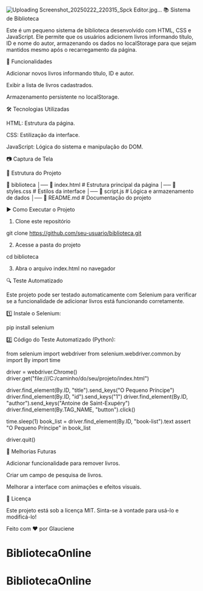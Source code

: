 ![Uploading Screenshot_20250222_220315_Spck Editor.jpg…]()
📚 Sistema de Biblioteca

Este é um pequeno sistema de biblioteca desenvolvido com HTML, CSS e JavaScript. Ele permite que os usuários adicionem livros informando título, ID e nome do autor, armazenando os dados no localStorage para que sejam mantidos mesmo após o recarregamento da página.

🚀 Funcionalidades

Adicionar novos livros informando título, ID e autor.

Exibir a lista de livros cadastrados.

Armazenamento persistente no localStorage.


🛠️ Tecnologias Utilizadas

HTML: Estrutura da página.

CSS: Estilização da interface.

JavaScript: Lógica do sistema e manipulação do DOM.


📷 Captura de Tela



📂 Estrutura do Projeto

📂 biblioteca
│── 📜 index.html        # Estrutura principal da página
│── 📜 styles.css        # Estilos da interface
│── 📜 script.js         # Lógica e armazenamento de dados
│── 📜 README.md         # Documentação do projeto

▶️ Como Executar o Projeto

1. Clone este repositório



git clone https://github.com/seu-usuario/biblioteca.git

2. Acesse a pasta do projeto



cd biblioteca

3. Abra o arquivo index.html no navegador



🔍 Teste Automatizado

Este projeto pode ser testado automaticamente com Selenium para verificar se a funcionalidade de adicionar livros está funcionando corretamente.

1️⃣ Instale o Selenium:

pip install selenium

2️⃣ Código do Teste Automatizado (Python):

from selenium import webdriver
from selenium.webdriver.common.by import By
import time

driver = webdriver.Chrome()
driver.get("file:///C:/caminho/do/seu/projeto/index.html")

driver.find_element(By.ID, "title").send_keys("O Pequeno Príncipe")
driver.find_element(By.ID, "id").send_keys("1")
driver.find_element(By.ID, "author").send_keys("Antoine de Saint-Exupéry")
driver.find_element(By.TAG_NAME, "button").click()

time.sleep(1)
book_list = driver.find_element(By.ID, "book-list").text
assert "O Pequeno Príncipe" in book_list

driver.quit()

📌 Melhorias Futuras

Adicionar funcionalidade para remover livros.

Criar um campo de pesquisa de livros.

Melhorar a interface com animações e efeitos visuais.


📜 Licença

Este projeto está sob a licença MIT. Sinta-se à vontade para usá-lo e modificá-lo!


Feito com ❤️ por Glauciene 
# BibliotecaOnline
# BibliotecaOnline
